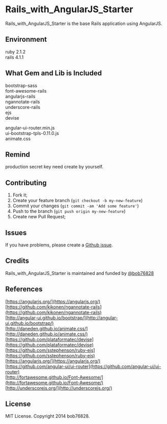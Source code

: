 # Rails_with_AngularJS_Starter

Rails_with_AngularJS_Starter is the base Rails application using AngularJS.

## Environment

ruby 2.1.2  
rails 4.1.1  

## What Gem and Lib is Included

bootstrap-sass  
font-awesome-rails  
angularjs-rails  
ngannotate-rails  
underscore-rails  
ejs  
devise  

angular-ui-router.min.js  
ui-bootstrap-tpls-0.11.0.js  
animate.css

## Remind

production secret key need create by yourself.  

## Contributing

1. Fork it;
2. Create your feature branch (`git checkout -b my-new-feature`)
3. Commit your changes (`git commit -am 'Add some feature'`)
4. Push to the branch (`git push origin my-new-feature`)
5. Create new Pull Request;

## Issues

If you have problems, please create a [Github issue](https://github.com/xdite/Rails_with_AngularJS_Starter/issues).

## Credits

Rails_with_AngularJS_Starter is maintained and funded by [@bob76828](http://github.com/bob76828)

## References

[https://angularjs.org/](https://angularjs.org/)  
[https://github.com/kikonen/ngannotate-rails](https://github.com/kikonen/ngannotate-rails)  
[http://angular-ui.github.io/bootstrap/](http://angular-ui.github.io/bootstrap/)  
[http://daneden.github.io/animate.css/](http://daneden.github.io/animate.css/)  
[https://github.com/plataformatec/devise](https://github.com/plataformatec/devise)  
[https://github.com/sstephenson/ruby-ejs](https://github.com/sstephenson/ruby-ejs)  
[https://angularjs.org/](https://angularjs.org/)  
[https://github.com/angular-ui/ui-router](https://github.com/angular-ui/ui-router)  
[http://fortawesome.github.io/Font-Awesome/](http://fortawesome.github.io/Font-Awesome/)  
[http://underscorejs.org/](http://underscorejs.org/)  

License
-------

MIT License. Copyright 2014 bob76828.
